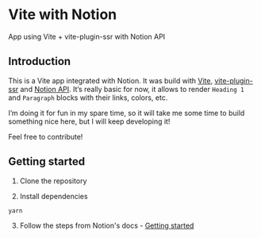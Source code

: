 # Vite with Notion

App using Vite + vite-plugin-ssr with Notion API

## Introduction

This is a Vite app integrated with Notion.
It was build with [Vite](https://vitejs.dev/), [vite-plugin-ssr](https://vite-plugin-ssr.com/) and [Notion API](https://developers.notion.com/). 
It’s really basic for now, it allows to render `Heading 1` and `Paragraph` blocks with their links, colors, etc.

I’m doing it for fun in my spare time, so it will take me some time to build something nice here, but I will keep developing it!

Feel free to contribute!

## Getting started

1. Clone the repository

2. Install dependencies

```bash
yarn
```

3. Follow the steps from Notion's docs - [Getting started](https://developers.notion.com/docs/getting-started)
